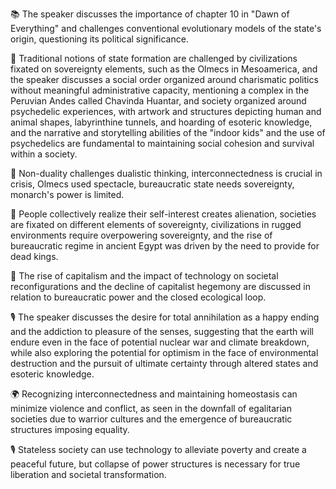 📚 The speaker discusses the importance of chapter 10 in "Dawn of Everything" and challenges conventional evolutionary models of the state's origin, questioning its political significance.

📜 Traditional notions of state formation are challenged by civilizations fixated on sovereignty elements, such as the Olmecs in Mesoamerica, and the speaker discusses a social order organized around charismatic politics without meaningful administrative capacity, mentioning a complex in the Peruvian Andes called Chavinda Huantar, and society organized around psychedelic experiences, with artwork and structures depicting human and animal shapes, labyrinthine tunnels, and hoarding of esoteric knowledge, and the narrative and storytelling abilities of the "indoor kids" and the use of psychedelics are fundamental to maintaining social cohesion and survival within a society.

📝 Non-duality challenges dualistic thinking, interconnectedness is crucial in crisis, Olmecs used spectacle, bureaucratic state needs sovereignty, monarch's power is limited.

🧠 People collectively realize their self-interest creates alienation, societies are fixated on different elements of sovereignty, civilizations in rugged environments require overpowering sovereignty, and the rise of bureaucratic regime in ancient Egypt was driven by the need to provide for dead kings.

📝 The rise of capitalism and the impact of technology on societal reconfigurations and the decline of capitalist hegemony are discussed in relation to bureaucratic power and the closed ecological loop.

🎙 The speaker discusses the desire for total annihilation as a happy ending and the addiction to pleasure of the senses, suggesting that the earth will endure even in the face of potential nuclear war and climate breakdown, while also exploring the potential for optimism in the face of environmental destruction and the pursuit of ultimate certainty through altered states and esoteric knowledge.

🌍 Recognizing interconnectedness and maintaining homeostasis can minimize violence and conflict, as seen in the downfall of egalitarian societies due to warrior cultures and the emergence of bureaucratic structures imposing equality.

🎙️ Stateless society can use technology to alleviate poverty and create a peaceful future, but collapse of power structures is necessary for true liberation and societal transformation.


